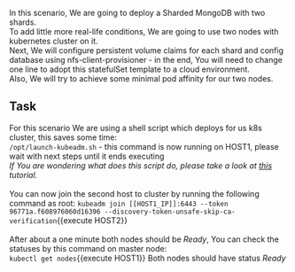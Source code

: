 In this scenario, We are going to deploy a Sharded MongoDB with two shards.<br>
To add little more real-life conditions, We are going to use two nodes with kubernetes cluster on it.<br>
Next, We will configure persistent volume claims for each shard and config database using nfs-client-provisioner - in the end, You will need to change one line to adopt this statefulSet template to a cloud environment.<br>
Also, We will try to achieve some minimal pod affinity for our two nodes.<br>

## Task
For this scenario We are using a shell script which deploys for us k8s cluster, this saves some time:<br>
`/opt/launch-kubeadm.sh` - this command is now running on HOST1, please wait with next steps until it ends executing<br>
_If You are wondering what does this script do, please take a look at <a href src="https://katacoda.com/courses/kubernetes/getting-started-with-kubeadm">this</a> tutorial._<br><br>
You can now join the second host to cluster by running the following command as root:
`kubeadm join [[HOST1_IP]]:6443 --token 96771a.f608976060d16396 --discovery-token-unsafe-skip-ca-verification`{{execute HOST2}}<br><br>
After about a one minute both nodes should be _Ready_, You can check the statuses by this command on master node:<br>
`kubectl get nodes`{{execute HOST1}}
Both nodes should have status _Ready_
